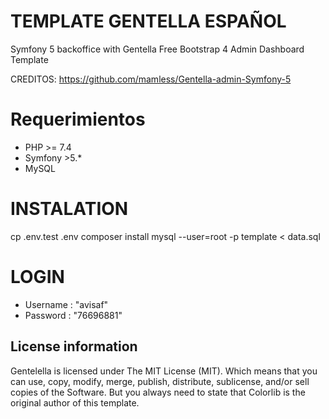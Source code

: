 
# **TEMPLATE GENTELLA ESPAÑOL**

Symfony 5 backoffice with Gentella Free Bootstrap 4 Admin Dashboard Template

CREDITOS: https://github.com/mamless/Gentella-admin-Symfony-5
# **Requerimientos**
- PHP >= 7.4
- Symfony >5.*
- MySQL

# **INSTALATION**
cp .env.test .env
composer install
mysql --user=root -p template < data.sql

# **LOGIN**
- Username : "avisaf"
- Password : "76696881"

## License information
Gentelella is licensed under The MIT License (MIT). Which means that you can use, copy, modify, merge, publish, distribute, sublicense, and/or sell copies of the Software. But you always need to state that Colorlib is the original author of this template.




